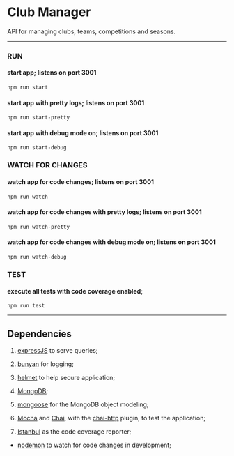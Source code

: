# Club Manager
API for managing clubs, teams, competitions and seasons.

---

### RUN
#### start app; listens on port 3001
`npm run start`
#### start app with pretty logs; listens on port 3001
`npm run start-pretty`
#### start app with debug mode on; listens on port 3001
`npm run start-debug`

### WATCH FOR CHANGES
#### watch app for code changes; listens on port 3001
`npm run watch`
#### watch app for code changes with pretty logs; listens on port 3001
`npm run watch-pretty`
#### watch app for code changes with debug mode on; listens on port 3001
`npm run watch-debug`

### TEST
#### execute all tests with code coverage enabled;
`npm run test`

---

## Dependencies
1. [expressJS](https://expressjs.com/) to serve queries;
1. [bunyan](https://github.com/trentm/node-bunyan) for logging;
1. [helmet](https://helmetjs.github.io/) to help secure application;
1. [MongoDB](https://www.mongodb.com/);
1. [mongoose](http://mongoosejs.com/) for the MongoDB object modeling;

1. [Mocha](https://mochajs.org) and [Chai](http://www.chaijs.com), with the [chai-http](http://www.chaijs.com/plugins/chai-http/) plugin, to test the application;
1. [Istanbul](https://istanbul.js.org/) as the code coverage reporter;

* [nodemon](http://nodemon.io/) to watch for code changes in development;
